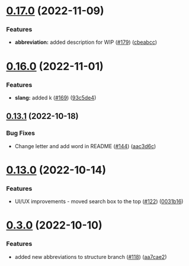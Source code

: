 # [0.17.0](https://github.com/Njong392/Abbreve/compare/v0.16.0...v0.17.0) (2022-11-09)


### Features

* **abbreviation:** added description for WIP ([#179](https://github.com/Njong392/Abbreve/issues/179)) ([cbeabcc](https://github.com/Njong392/Abbreve/commit/cbeabcc4369ed3bf120690483eb3dc43242a0537))



# [0.16.0](https://github.com/Njong392/Abbreve/compare/v0.13.1...v0.16.0) (2022-11-01)


### Features

* **slang:** added k ([#169](https://github.com/Njong392/Abbreve/issues/169)) ([93c5de4](https://github.com/Njong392/Abbreve/commit/93c5de4d8220e988c419c54140bea3e753f7700b))



## [0.13.1](https://github.com/Njong392/Abbreve/compare/v0.13.0...v0.13.1) (2022-10-18)


### Bug Fixes

* Change letter and add word in README ([#144](https://github.com/Njong392/Abbreve/issues/144)) ([aac3d6c](https://github.com/Njong392/Abbreve/commit/aac3d6c6533044dfc8d82d7c4a945a7c8c1f042f))



# [0.13.0](https://github.com/Njong392/Abbreve/compare/v0.3.0...v0.13.0) (2022-10-14)


### Features

* UI/UX improvements - moved search box to the top ([#122](https://github.com/Njong392/Abbreve/issues/122)) ([0031b16](https://github.com/Njong392/Abbreve/commit/0031b160f91cc3906d9fd6ed91bed6f66141276a))



# [0.3.0](https://github.com/Njong392/Abbreve/compare/v0.2.2...v0.3.0) (2022-10-10)


### Features

* added new abbreviations to structure branch ([#118](https://github.com/Njong392/Abbreve/issues/118)) ([aa7cae2](https://github.com/Njong392/Abbreve/commit/aa7cae2c0936caf44eb9785304321703a4cd9aad))



